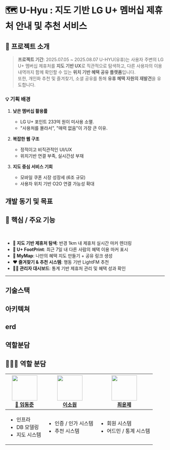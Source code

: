 # 🗺️ U-Hyu : 지도 기반 LG U+ 멤버십 제휴처 안내 및 추천 서비스

## 📍 프로젝트 소개

> **프로젝트 기간**: 2025.07.05 ~ 2025.08.07
> U-HYU(유휴)는 사용자 주변의 LG U+ 멤버십 제휴처를 **지도 기반 UX**로 직관적으로 탐색하고, 다른 사용자의 이용 내역까지 함께 확인할 수 있는 **위치 기반 혜택 공유 플랫폼**입니다.  
> 또한, 개인화 추천 및 즐겨찾기, 소셜 공유를 통해 **유휴 혜택 자원의 재발견**을 유도합니다.

### 💡 기획 배경

1. **낮은 멤버십 활용률**
   - LG U+ 포인트 233억 원이 미사용 소멸.  
   - "사용처를 몰라서", "매력 없음"이 가장 큰 이유.

2. **복잡한 웹 구조**
   - 정적이고 비직관적인 UI/UX  
   - 위치기반 연결 부족, 실시간성 부재

3. **지도 중심 서비스 기회**
   - 모바일 쿠폰 시장 성장세 (6조 규모)  
   - 사용자 위치 기반 O2O 연결 가능성 확대


## 개발 동기 및 목표

## 🚀 핵심 / 주요 기능
<div align="center">
  
</div><br>

- **📍 지도 기반 제휴처 탐색**: 반경 1km 내 제휴처 실시간 마커 렌더링
- **👣 U+ FootPrint**: 최근 7일 내 다른 사람의 혜택 이용 마커 표시
- **📌 MyMap**: 나만의 혜택 지도 만들기 + 공유 링크 생성
- **❤️ 즐겨찾기 & 추천 시스템**: 행동 기반 LightFM 추천
- **🧑‍💼 관리자 대시보드**: 통계 기반 제휴처 관리 및 혜택 성과 확인

---

## 기술스택

## 아키텍쳐

## erd

## 역할분담
## 🧑🏻‍💻 역할 분담

| <img src="https://avatars.githubusercontent.com/u/127932430?v=4" width="80"><br><a href="https://github.com/djlim00">👑 임동준</a> | <img src="https://avatars.githubusercontent.com/Leesowon" width="80"><br><a href="https://github.com/Leesowon">이소원</a> | <img src="https://avatars.githubusercontent.com/etoile0626" width="80"><br><a href="https://github.com/etoile0626">최윤제</a> |
|-----------------------------------------------------------------------------------------------------------------------------|----------------------------------------------------------------------------------------------------------------------|------------------------------------------------------------------------------------------------------------------------|
| <ul><li>인프라</li><li>DB 모델링</li><li>지도 시스템</li></ul>                                                                                          | <ul><li>인증 / 인가 시스템</li><li>추천 시스템</li></ul>                                                             | <ul><li>회원 시스템</li><li>어드민 / 통계 시스템</li></ul>                                                                              |
